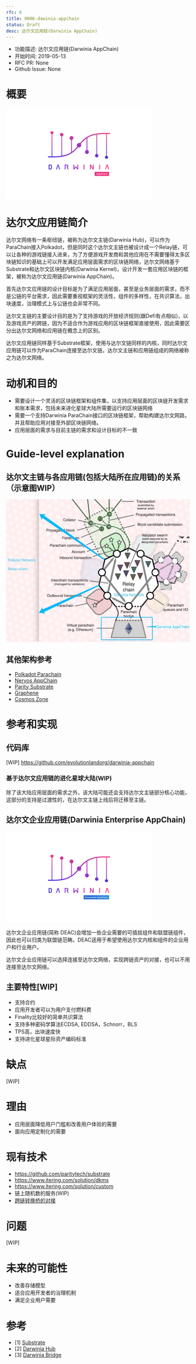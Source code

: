 ```yaml
---
rfc: 6
title: 0006-dawinia-appchain
status: Draft
desc: 达尔文应用链(Darwinia AppChain)
---
```


- 功能描述: 达尔文应用链(Darwinia AppChain)
- 开始时间: 2019-05-13
- RFC PR: None
- Github Issue: None

# 概要

<img src="https://raw.githubusercontent.com/evolutionlandorg/ELIPs/master/logo/darwinia_appchain.png" alt="drawing_appchain" width="400" />

# 达尔文应用链简介
达尔文网络有一条枢纽链，被称为达尔文主链(Darwinia Hub)，可以作为ParaChain接入Polkadot，但是同时这个达尔文主链也被设计成一个Relay链，可以让各种的游戏链接入进来，为了方便游戏开发商和其他应用在不需要懂得太多区块链知识的基础上可以开发满足应用层面需求的区块链网络，达尔文网络基于Substrate和达尔文区块链内核(Darwinia Kernel)，设计开发一套应用区块链的框架，被称为达尔文应用链(Darwinia AppChain)。

首先达尔文应用链的设计目标是为了满足应用层面，甚至是业务层面的需求，而不是公链的平台需求，因此需要重视框架的灵活性，组件的多样性，在共识算法，出块速度，治理模式上与公链也会非常不同。

达尔文主链的主要设计目的是为了支持游戏的开放经济规则(跟Defi有点相似)，以及游戏资产的跨链，因为不适合作为游戏应用的区块链框架直接使用，因此需要区分出达尔文网络和应用链在概念上的区别。

达尔文应用链同样基于Substrate框架，使用与达尔文链同样的内核，同时达尔文应用链可以作为ParaChain连接至达尔文链。达尔文主链和应用链组成的网络被称之为达尔文网络。

# 动机和目的

- 需要设计一个灵活的区块链框架和组件集，以支持应用层面的区块链开发需求和账本需求，包括未来进化星球大陆所需要运行的区块链网络
- 需要一个支持Darwinia ParaChain接口的区块链框架，帮助构建达尔文网路，并且帮助应用对接至外部区块链网络。
- 应用层面的需求与目前主链的需求和设计目标的不一致


# Guide-level explanation

## 达尔文主链与各应用链(包括大陆所在应用链)的关系（示意图WIP）


![达尔文应用链示意图](./images/0006-darwinia-appchain.png)

## 其他架构参考

- [Polkadot Parachain](https://medium.com/polkadot-network/polkadot-the-parachain-3808040a769a)
- [Nervos AppChain](https://www.jianshu.com/p/6f400407e56d)
- [Parity Substrate](https://www.parity.io/substrate/)
- [Graphene](https://github.com/cryptonomex/graphene/wiki)
- [Cosmos Zone](https://ethermint.zone/)



# 参考和实现

## 代码库

[WIP] https://github.com/evolutionlandorg/darwinia-appchain

### 基于达尔文应用链的进化星球大陆(WIP)
除了该大陆应用层面的需求之外，该大陆可能还会支持达尔文主链部分核心功能，这部分的支持是过渡性的，在达尔文主链上线后将迁移至主链。

## 达尔文企业应用链(Darwinia Enterprise AppChain)

<img src="https://raw.githubusercontent.com/evolutionlandorg/ELIPs/master/logo/darwinia_enterprise_appchain.png" alt="drawing_enterprise_appchain" width="400" />

达尔文企业应用链(简称 DEAC)会增加一些企业需要的可插拔组件和联盟链组件，因此也可以归类为联盟链范畴。DEAC适用于希望使用达尔文内核和组件的企业用户和行业用户。

达尔文企业应用链可以选择连接至达尔文网络，实现跨链资产的对接，也可以不用连接至达尔文网络。

## 主要特性[WIP]

- 支持合约
- 应用开发者可以为用户支付燃料费
- Finality比较好的简单共识算法
- 支持多种密码学算法ECDSA, EDDSA，Schnorr，BLS
- TPS高，出块速度快
- 支持进化星球星际资产编码标准


# 缺点

[WIP]

# 理由

- 应用层面降低用户门槛和改善用户体验的需要
- 面向应用定制化的需要

# 现有技术

- https://github.com/paritytech/substrate
- https://www.itering.com/solution/dkms
- https://www.itering.com/solution/custom
- 链上随机数的服务(WIP)
- [跨链转换桥的对接](https://github.com/evolutionlandorg/darwinia-bridge)

# 问题

[WIP]


# 未来的可能性

- 改善存储模型
- 适合应用开发者的治理机制
- 满足企业用户需要


# 参考

- [1] [Substrate](https://github.com/paritytech/substrate)
- [2] [Darwinia Hub](https://github.com/evolutionlandorg/darwinia-hub)
- [3] [Darwinia Bridge](https://github.com/evolutionlandorg/darwinia-bridge)
